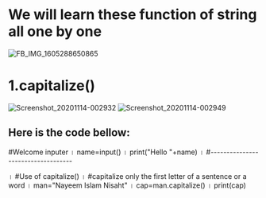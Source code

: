 # We will learn these function of string all one by one
![FB_IMG_1605288650865](https://user-images.githubusercontent.com/69844284/99108215-36c34b00-2611-11eb-8d07-38a2fb2bd038.jpg)

# 1.capitalize()

![Screenshot_20201114-002932](https://user-images.githubusercontent.com/69844284/99107891-bdc3f380-2610-11eb-962b-940dddcf2386.png)
![Screenshot_20201114-002949](https://user-images.githubusercontent.com/69844284/99107902-c1577a80-2610-11eb-9ccd-83f5cb2b8b00.png)
## Here is the code bellow:

#Welcome inputer
। name=input()
। print("Hello "+name)
। #-----------------------------------

। #Use of capitalize()
। #capitalize only the first letter of a sentence or a word
। man="Nayeem Islam Nisaht"
। cap=man.capitalize()
। print(cap)
